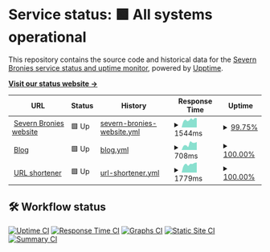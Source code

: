 # Service status: <!--live status--> **🟩 All systems operational**

This repository contains the source code and historical data for the [Severn Bronies service status and uptime monitor](https://severnbronies.github.io/status), powered by [Upptime](https://github.com/upptime/upptime).

[**Visit our status website →**](https://severnbronies.github.io/status)

<!--start: status pages-->
<!-- This summary is generated by Upptime (https://github.com/upptime/upptime) -->
<!-- Do not edit this manually, your changes will be overwritten -->
<!-- prettier-ignore -->
| URL | Status | History | Response Time | Uptime |
| --- | ------ | ------- | ------------- | ------ |
| <img alt="" src="https://favicons.githubusercontent.com/severnbronies.co.uk" height="13"> [Severn Bronies website](https://severnbronies.co.uk) | 🟩 Up | [severn-bronies-website.yml](https://github.com/severnbronies/status/commits/HEAD/history/severn-bronies-website.yml) | <details><summary><img alt="Response time graph" src="./graphs/severn-bronies-website/response-time-week.png" height="20"> 1544ms</summary><br><a href="https://severnbronies.github.io/status/history/severn-bronies-website"><img alt="Response time 1504" src="https://img.shields.io/endpoint?url=https%3A%2F%2Fraw.githubusercontent.com%2Fsevernbronies%2Fstatus%2FHEAD%2Fapi%2Fsevern-bronies-website%2Fresponse-time.json"></a><br><a href="https://severnbronies.github.io/status/history/severn-bronies-website"><img alt="24-hour response time 1290" src="https://img.shields.io/endpoint?url=https%3A%2F%2Fraw.githubusercontent.com%2Fsevernbronies%2Fstatus%2FHEAD%2Fapi%2Fsevern-bronies-website%2Fresponse-time-day.json"></a><br><a href="https://severnbronies.github.io/status/history/severn-bronies-website"><img alt="7-day response time 1544" src="https://img.shields.io/endpoint?url=https%3A%2F%2Fraw.githubusercontent.com%2Fsevernbronies%2Fstatus%2FHEAD%2Fapi%2Fsevern-bronies-website%2Fresponse-time-week.json"></a><br><a href="https://severnbronies.github.io/status/history/severn-bronies-website"><img alt="30-day response time 1470" src="https://img.shields.io/endpoint?url=https%3A%2F%2Fraw.githubusercontent.com%2Fsevernbronies%2Fstatus%2FHEAD%2Fapi%2Fsevern-bronies-website%2Fresponse-time-month.json"></a><br><a href="https://severnbronies.github.io/status/history/severn-bronies-website"><img alt="1-year response time 1504" src="https://img.shields.io/endpoint?url=https%3A%2F%2Fraw.githubusercontent.com%2Fsevernbronies%2Fstatus%2FHEAD%2Fapi%2Fsevern-bronies-website%2Fresponse-time-year.json"></a></details> | <details><summary><a href="https://severnbronies.github.io/status/history/severn-bronies-website">99.75%</a></summary><a href="https://severnbronies.github.io/status/history/severn-bronies-website"><img alt="All-time uptime 99.88%" src="https://img.shields.io/endpoint?url=https%3A%2F%2Fraw.githubusercontent.com%2Fsevernbronies%2Fstatus%2FHEAD%2Fapi%2Fsevern-bronies-website%2Fuptime.json"></a><br><a href="https://severnbronies.github.io/status/history/severn-bronies-website"><img alt="24-hour uptime 100.00%" src="https://img.shields.io/endpoint?url=https%3A%2F%2Fraw.githubusercontent.com%2Fsevernbronies%2Fstatus%2FHEAD%2Fapi%2Fsevern-bronies-website%2Fuptime-day.json"></a><br><a href="https://severnbronies.github.io/status/history/severn-bronies-website"><img alt="7-day uptime 99.75%" src="https://img.shields.io/endpoint?url=https%3A%2F%2Fraw.githubusercontent.com%2Fsevernbronies%2Fstatus%2FHEAD%2Fapi%2Fsevern-bronies-website%2Fuptime-week.json"></a><br><a href="https://severnbronies.github.io/status/history/severn-bronies-website"><img alt="30-day uptime 99.94%" src="https://img.shields.io/endpoint?url=https%3A%2F%2Fraw.githubusercontent.com%2Fsevernbronies%2Fstatus%2FHEAD%2Fapi%2Fsevern-bronies-website%2Fuptime-month.json"></a><br><a href="https://severnbronies.github.io/status/history/severn-bronies-website"><img alt="1-year uptime 99.88%" src="https://img.shields.io/endpoint?url=https%3A%2F%2Fraw.githubusercontent.com%2Fsevernbronies%2Fstatus%2FHEAD%2Fapi%2Fsevern-bronies-website%2Fuptime-year.json"></a></details>
| <img alt="" src="https://favicons.githubusercontent.com/blog.severnbronies.co.uk" height="13"> [Blog](https://blog.severnbronies.co.uk) | 🟩 Up | [blog.yml](https://github.com/severnbronies/status/commits/HEAD/history/blog.yml) | <details><summary><img alt="Response time graph" src="./graphs/blog/response-time-week.png" height="20"> 708ms</summary><br><a href="https://severnbronies.github.io/status/history/blog"><img alt="Response time 699" src="https://img.shields.io/endpoint?url=https%3A%2F%2Fraw.githubusercontent.com%2Fsevernbronies%2Fstatus%2FHEAD%2Fapi%2Fblog%2Fresponse-time.json"></a><br><a href="https://severnbronies.github.io/status/history/blog"><img alt="24-hour response time 391" src="https://img.shields.io/endpoint?url=https%3A%2F%2Fraw.githubusercontent.com%2Fsevernbronies%2Fstatus%2FHEAD%2Fapi%2Fblog%2Fresponse-time-day.json"></a><br><a href="https://severnbronies.github.io/status/history/blog"><img alt="7-day response time 708" src="https://img.shields.io/endpoint?url=https%3A%2F%2Fraw.githubusercontent.com%2Fsevernbronies%2Fstatus%2FHEAD%2Fapi%2Fblog%2Fresponse-time-week.json"></a><br><a href="https://severnbronies.github.io/status/history/blog"><img alt="30-day response time 664" src="https://img.shields.io/endpoint?url=https%3A%2F%2Fraw.githubusercontent.com%2Fsevernbronies%2Fstatus%2FHEAD%2Fapi%2Fblog%2Fresponse-time-month.json"></a><br><a href="https://severnbronies.github.io/status/history/blog"><img alt="1-year response time 699" src="https://img.shields.io/endpoint?url=https%3A%2F%2Fraw.githubusercontent.com%2Fsevernbronies%2Fstatus%2FHEAD%2Fapi%2Fblog%2Fresponse-time-year.json"></a></details> | <details><summary><a href="https://severnbronies.github.io/status/history/blog">100.00%</a></summary><a href="https://severnbronies.github.io/status/history/blog"><img alt="All-time uptime 99.98%" src="https://img.shields.io/endpoint?url=https%3A%2F%2Fraw.githubusercontent.com%2Fsevernbronies%2Fstatus%2FHEAD%2Fapi%2Fblog%2Fuptime.json"></a><br><a href="https://severnbronies.github.io/status/history/blog"><img alt="24-hour uptime 100.00%" src="https://img.shields.io/endpoint?url=https%3A%2F%2Fraw.githubusercontent.com%2Fsevernbronies%2Fstatus%2FHEAD%2Fapi%2Fblog%2Fuptime-day.json"></a><br><a href="https://severnbronies.github.io/status/history/blog"><img alt="7-day uptime 100.00%" src="https://img.shields.io/endpoint?url=https%3A%2F%2Fraw.githubusercontent.com%2Fsevernbronies%2Fstatus%2FHEAD%2Fapi%2Fblog%2Fuptime-week.json"></a><br><a href="https://severnbronies.github.io/status/history/blog"><img alt="30-day uptime 99.95%" src="https://img.shields.io/endpoint?url=https%3A%2F%2Fraw.githubusercontent.com%2Fsevernbronies%2Fstatus%2FHEAD%2Fapi%2Fblog%2Fuptime-month.json"></a><br><a href="https://severnbronies.github.io/status/history/blog"><img alt="1-year uptime 99.98%" src="https://img.shields.io/endpoint?url=https%3A%2F%2Fraw.githubusercontent.com%2Fsevernbronies%2Fstatus%2FHEAD%2Fapi%2Fblog%2Fuptime-year.json"></a></details>
| <img alt="" src="https://favicons.githubusercontent.com/svrnbrn.es" height="13"> [URL shortener](https://svrnbrn.es) | 🟩 Up | [url-shortener.yml](https://github.com/severnbronies/status/commits/HEAD/history/url-shortener.yml) | <details><summary><img alt="Response time graph" src="./graphs/url-shortener/response-time-week.png" height="20"> 1779ms</summary><br><a href="https://severnbronies.github.io/status/history/url-shortener"><img alt="Response time 1671" src="https://img.shields.io/endpoint?url=https%3A%2F%2Fraw.githubusercontent.com%2Fsevernbronies%2Fstatus%2FHEAD%2Fapi%2Furl-shortener%2Fresponse-time.json"></a><br><a href="https://severnbronies.github.io/status/history/url-shortener"><img alt="24-hour response time 2148" src="https://img.shields.io/endpoint?url=https%3A%2F%2Fraw.githubusercontent.com%2Fsevernbronies%2Fstatus%2FHEAD%2Fapi%2Furl-shortener%2Fresponse-time-day.json"></a><br><a href="https://severnbronies.github.io/status/history/url-shortener"><img alt="7-day response time 1779" src="https://img.shields.io/endpoint?url=https%3A%2F%2Fraw.githubusercontent.com%2Fsevernbronies%2Fstatus%2FHEAD%2Fapi%2Furl-shortener%2Fresponse-time-week.json"></a><br><a href="https://severnbronies.github.io/status/history/url-shortener"><img alt="30-day response time 1707" src="https://img.shields.io/endpoint?url=https%3A%2F%2Fraw.githubusercontent.com%2Fsevernbronies%2Fstatus%2FHEAD%2Fapi%2Furl-shortener%2Fresponse-time-month.json"></a><br><a href="https://severnbronies.github.io/status/history/url-shortener"><img alt="1-year response time 1671" src="https://img.shields.io/endpoint?url=https%3A%2F%2Fraw.githubusercontent.com%2Fsevernbronies%2Fstatus%2FHEAD%2Fapi%2Furl-shortener%2Fresponse-time-year.json"></a></details> | <details><summary><a href="https://severnbronies.github.io/status/history/url-shortener">100.00%</a></summary><a href="https://severnbronies.github.io/status/history/url-shortener"><img alt="All-time uptime 99.87%" src="https://img.shields.io/endpoint?url=https%3A%2F%2Fraw.githubusercontent.com%2Fsevernbronies%2Fstatus%2FHEAD%2Fapi%2Furl-shortener%2Fuptime.json"></a><br><a href="https://severnbronies.github.io/status/history/url-shortener"><img alt="24-hour uptime 100.00%" src="https://img.shields.io/endpoint?url=https%3A%2F%2Fraw.githubusercontent.com%2Fsevernbronies%2Fstatus%2FHEAD%2Fapi%2Furl-shortener%2Fuptime-day.json"></a><br><a href="https://severnbronies.github.io/status/history/url-shortener"><img alt="7-day uptime 100.00%" src="https://img.shields.io/endpoint?url=https%3A%2F%2Fraw.githubusercontent.com%2Fsevernbronies%2Fstatus%2FHEAD%2Fapi%2Furl-shortener%2Fuptime-week.json"></a><br><a href="https://severnbronies.github.io/status/history/url-shortener"><img alt="30-day uptime 100.00%" src="https://img.shields.io/endpoint?url=https%3A%2F%2Fraw.githubusercontent.com%2Fsevernbronies%2Fstatus%2FHEAD%2Fapi%2Furl-shortener%2Fuptime-month.json"></a><br><a href="https://severnbronies.github.io/status/history/url-shortener"><img alt="1-year uptime 99.87%" src="https://img.shields.io/endpoint?url=https%3A%2F%2Fraw.githubusercontent.com%2Fsevernbronies%2Fstatus%2FHEAD%2Fapi%2Furl-shortener%2Fuptime-year.json"></a></details>

<!--end: status pages-->

## 🛠️ Workflow status

[![Uptime CI](https://github.com/koj-co/upptime/workflows/Uptime%20CI/badge.svg)](https://github.com/koj-co/upptime/actions?query=workflow%3A%22Uptime+CI%22)
[![Response Time CI](https://github.com/koj-co/upptime/workflows/Response%20Time%20CI/badge.svg)](https://github.com/koj-co/upptime/actions?query=workflow%3A%22Response+Time+CI%22)
[![Graphs CI](https://github.com/koj-co/upptime/workflows/Graphs%20CI/badge.svg)](https://github.com/koj-co/upptime/actions?query=workflow%3A%22Graphs+CI%22)
[![Static Site CI](https://github.com/koj-co/upptime/workflows/Static%20Site%20CI/badge.svg)](https://github.com/koj-co/upptime/actions?query=workflow%3A%22Static+Site+CI%22)
[![Summary CI](https://github.com/koj-co/upptime/workflows/Summary%20CI/badge.svg)](https://github.com/koj-co/upptime/actions?query=workflow%3A%22Summary+CI%22)
